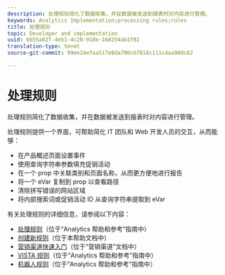 ```yaml
---
description: 处理规则简化了数据收集，并在数据被发送到报表时对内容进行管理。
keywords: Analytics Implementation;processing rules;rules
title: 处理规则
topic: Developer and implementation
uuid: 6655a82f-4eb1-4c28-918e-168254ab1f92
translation-type: tm+mt
source-git-commit: 99ee24efaa517e8da700c67818c111c4aa90dc02

---
```



# 处理规则

处理规则简化了数据收集，并在数据被发送到报表时对内容进行管理。

处理规则提供一个界面，可帮助简化 IT 团队和 Web 开发人员的交互，从而能够：

* 在产品概述页面设置事件
* 使用查询字符串参数填充促销活动
* 在一个 prop 中关联类别和页面名称，从而更方便地进行报告
* 将一个 eVar 复制到 prop 以查看路径
* 清除拼写错误的网站区域
* 将内部搜索词或促销活动 ID 从查询字符串提取到 eVar

有关处理规则的详细信息，请参阅以下内容：

* [处理规则](https://marketing.adobe.com/resources/help/en_US/reference/processing_rules.html)（位于“Analytics 帮助和参考”指南中）
* [创建新规则](/help/implement/c-implement-with-dtm/c-rules/t-rules-create.md)（位于本帮助文档中）
* [营销渠道快速入门](https://marketing.adobe.com/resources/help/en_US/mchannel/c_getting_started_mchannel.html)（位于“营销渠道”文档中）
* [VISTA 规则](https://marketing.adobe.com/resources/help/en_US/reference/VISTA.html)（位于“Analytics 帮助和参考”指南中）
* [机器人规则](https://marketing.adobe.com/resources/help/en_US/reference/bot_rules.html)（位于“Analytics 帮助和参考”指南中）

